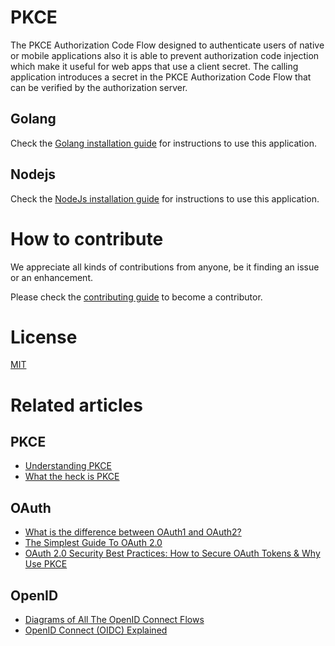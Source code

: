 # PKCE
The PKCE Authorization Code Flow designed to authenticate users of native or mobile applications also it is able to prevent authorization code injection which make it useful for web apps that use a client secret. The calling application introduces a secret in the PKCE Authorization Code Flow that can be verified by the authorization server.

## Golang
Check the [Golang installation guide](Golang/Document.md) for instructions to use this application.

## Nodejs
Check the [NodeJs installation guide](NodeJs/Document.md) for instructions to use this application.


# How to contribute

We appreciate all kinds of contributions from anyone, be it finding an issue or an enhancement.

Please check the [contributing guide](CONTRIBUTING.md) to become a contributor.

# License

[MIT](https://github.com/LoginRadius/engineering-portal/blob/master/LICENSE)

# Related articles

## PKCE
* [Understanding PKCE](https://www.loginradius.com/engineering/blog/pkce/)
* [What the heck is PKCE](https://medium.com/identity-beyond-borders/what-the-heck-is-pkce-40662e801a76)
  
## OAuth 
* [What is the difference between OAuth1 and OAuth2?](https://www.loginradius.com/engineering/blog/what-is-the-difference-between-oauth1-and-oauth2/)
* [The Simplest Guide To OAuth 2.0](https://medium.com/@darutk/the-simplest-guide-to-oauth-2-0-8c71bd9a15bb)
* [OAuth 2.0 Security Best Practices: How to Secure OAuth Tokens & Why Use PKCE](https://ssojet.com/blog/oauth-2-0-security-best-practices-how-to-secure-oauth-tokens-and-why-use-pkce)
## OpenID
* [Diagrams of All The OpenID Connect Flows](https://medium.com/@darutk/diagrams-of-all-the-openid-connect-flows-6968e3990660)
* [OpenID Connect (OIDC) Explained](https://ssojet.com/blog/openid-connect-explained)
